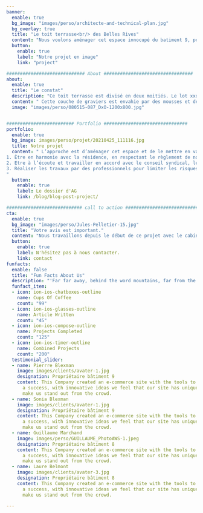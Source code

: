 ```yaml
---
banner:
  enable: true
  bg_image: "images/perso/architecte-and-technical-plan.jpg"
  bg_overlay: true
  title: "Le toit terrasse<br/> des Belles Rives"
  content: "Nous voulons aménager cet espace innocupé du batiment 9, pour l'entretenir et l'embellir à sa juste valeur."
  button:
    enable: true
    label: "Notre projet en image"
    link: "project"

############################# About #################################
about:
  enable: true
  title: "Le constat"
  description: "Ce toit terrasse est divisé en deux moitiés. Le lot xxx (Bâtiment 9 - Etage 4) est un duplex disposant de la jouissance exclusive de la partie du toit terrasse couvrant ce lot. La partie restante est inoccupée et recouverte d’un lit de graviers servant de protection au revêtement d’étanchéité et d’isolation face aux rayons du soleil et aux fortes intempéries."
  content: " Cette couche de graviers est envahie par des mousses et des herbes. Cette végétation retient l’humidité qui rend la couche de graviers contre-productive. Elle engendre des racines qui ne font pas bon ménage avec la couche d’étanchéité."
  image: "images/perso/080515-087_DxO-1200x800.jpg"


######################### Portfolio ###############################
portfolio:
  enable: true
  bg_image: images/perso/projet/20210425_111116.jpg
  title: Notre projet
  content: " L’approche est d’aménager cet espace et de le mettre en valeur. \n\n Ce projet est conduit par le cabinet d'architecture [Loft75](https://www.loft75.com) qui s’assure de la cohérence et la dignité de l’espace améliorant globalement la santé de toute la structure. \n\nLe cabinet d’architecture veille au respect des délais et bonne exécution des marchés, et ce jusqu’au stade de la réception définitive ou levée des réserves éventuelles.\n\nLes grands **principes** de ce projet sont :\n\n
1. Être en harmonie avec la résidence, en respectant le règlement de notre copropriété et le plan local d’urbanisme de Saint Cloud.\n\n
2. Etre à l’écoute et travailler en accord avec le conseil syndical, le syndic, l’architecte de la copropriété et les copropriétaires.\n\n
3. Réaliser les travaux par des professionnels pour limiter les risques et réaliser un projet de qualité, à l’état de l’art.\n\n
"
  button:
    enable: true
    label: Le dossier d'AG
    link: /blog/blog-post-project/

############################ call to action ###########################
cta:
  enable: true
  bg_image: "images/perso/Jules-Pelletier-15.jpg"
  title: "Votre avis est important."
  content: "Nous travaillons depuis le début de ce projet avec le cabinet Minard et le conseil syndical des Belles Rives à qui nous avons demandé leur avis et leur adhésion. Nous avons présenté ce projet à nos voisins proches pour leur demander leur avis et avoir leur approbation. Nous demandons le soutien des copropriétaires de la résidence lors du vote de l’assemblée générale. Toutes questions et remarques sont les bienvenues."
  button:
    enable: true
    label: N'hésitez pas à nous contacter.
    link: contact
funfacts:
  enable: false
  title: "Fun Facts About Us"
  description: "'Far far away, behind the word mountains, far from the countries Vokalia and Consonantia, <br> there live the blind texts. Separated they live in Bookmarksgrove right at the coast of the Semantics'"
  funfact_item:
  - icon: ion-ios-chatboxes-outline
    name: Cups Of Coffee
    count: "99"
  - icon: ion-ios-glasses-outline
    name: Article Written
    count: "45"
  - icon: ion-ios-compose-outline
    name: Projects Completed
    count: "125"
  - icon: ion-ios-timer-outline
    name: Combined Projects
    count: "200"
  testimonial_slider:
  - name: Pierrre Blexman
    image: images/clients/avater-1.jpg
    designation: Propriétaire bâtiment 9
    content: This Company created an e-commerce site with the tools to make our business
      a success, with innovative ideas we feel that our site has unique elements that
      make us stand out from the crowd.
  - name: Sonia Blexman
    image: images/clients/avater-1.jpg
    designation: Propriétaire bâtiment 9
    content: This Company created an e-commerce site with the tools to make our business
      a success, with innovative ideas we feel that our site has unique elements that
      make us stand out from the crowd.
  - name: Guillaume Marchand
    image: images/perso/GUILLAUME_PhotoAWS-1.jpeg
    designation: Propriétaire bâtiment 8
    content: This Company created an e-commerce site with the tools to make our business
      a success, with innovative ideas we feel that our site has unique elements that
      make us stand out from the crowd.
  - name: Laure Belmont
    image: images/clients/avater-3.jpg
    designation: Propriétaire bâtiment 8
    content: This Company created an e-commerce site with the tools to make our business
      a success, with innovative ideas we feel that our site has unique elements that
      make us stand out from the crowd.

---
```

